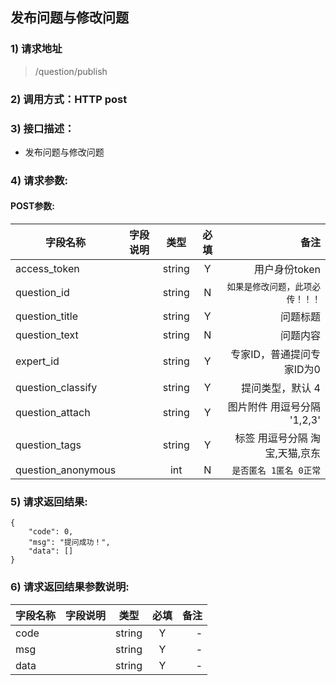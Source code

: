 
## 发布问题与修改问题

### 1) 请求地址

> /question/publish

### 2) 调用方式：HTTP post

### 3) 接口描述：

* 发布问题与修改问题

### 4) 请求参数:


#### POST参数:
|字段名称       |字段说明         |类型            |必填            |备注     |
| -------------|:--------------:|:--------------:|:--------------:| ------:|
|access_token||string|Y|用户身份token|
|question_id||string|N|```如果是修改问题，此项必传！！！```|
|question_title||string|Y|问题标题|
|question_text||string|N|问题内容|
|expert_id||string|Y|专家ID，普通提问专家ID为0|
|question_classify||string|Y|提问类型，默认 4|
|question_attach||string|Y|图片附件 用逗号分隔 '1,2,3'|
|question_tags||string|Y|标签 用逗号分隔 淘宝,天猫,京东|
|question_anonymous||int|N|```是否匿名 1匿名 0正常```|



### 5) 请求返回结果:

```
{
    "code": 0,
    "msg": "提问成功！",
    "data": []
}
```


### 6) 请求返回结果参数说明:
|字段名称       |字段说明         |类型            |必填            |备注     |
| -------------|:--------------:|:--------------:|:--------------:| ------:|
|code||string|Y|-|
|msg||string|Y|-|
|data||string|Y|-|

